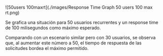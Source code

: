 ![50users 100maxrt](./images/Response Time Graph 50 users 100 max rt.png)

Se grafica una situación para 50 usuarios recurrentes y un response time de 100 milisegundos como máximo esperado.

Comparando con un escenario similar pero con 30 usuarios, se observa que, al aumentar este número a 50, el tiempo de respuesta de las solicitudes bordea el máximo permitido.
